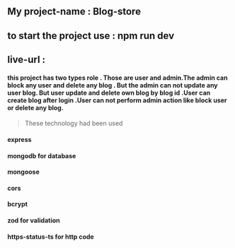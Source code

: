 ## My project-name : Blog-store

## to start the project use : npm run dev

## live-url :

#### this project has two types role . Those are user and admin.The admin can block any user and delete any blog . But the admin can not update any user blog. But user update and delete own blog by blog id .User can create blog after login .User can not perform admin action like block user or delete any blog.

> These technology had been used

#### express

#### mongodb for database

#### mongoose

#### cors

#### bcrypt

#### zod for validation

#### https-status-ts for http code
